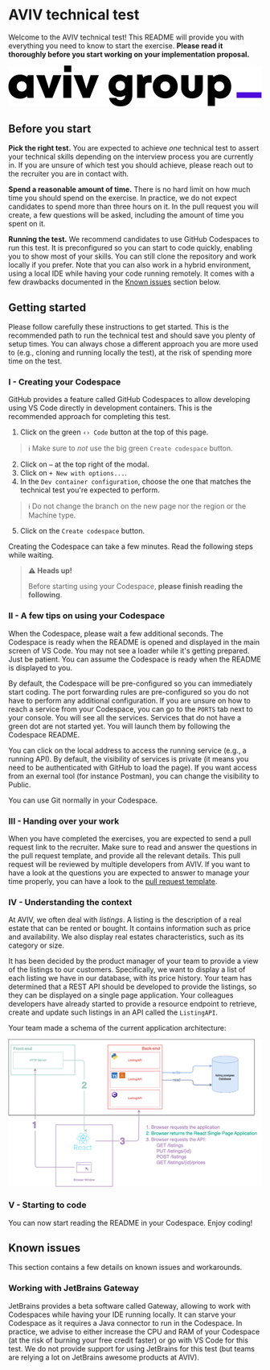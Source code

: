 # AVIV technical test

Welcome to the AVIV technical test! This README will provide you with everything you need to know to start the exercise.
**Please read it thoroughly before you start working on your implementation proposal.**

![AVIV logo](./docs/aviv-logo.svg)

## Before you start

**Pick the right test.** You are expected to achieve *one* technical test to assert your technical skills depending on the interview process you are currently in. If you are unsure of which test you should achieve, please reach out to the recruiter you are in contact with.

**Spend a reasonable amount of time.** There is no hard limit on how much time you should spend on the exercise. In practice, we do not expect candidates
to spend more than three hours on it. In the pull request you will create, a few questions will be asked, including the amount of time you spent on it.

**Running the test.** We recommend candidates to use GitHub Codespaces to run this test. It is preconfigured so you can start to code quickly, enabling you
to show most of your skills. You can still clone the repository and work locally if you prefer. Note that you can also work in a hybrid environment, using
a local IDE while having your code running remotely. It comes with a few drawbacks documented in the [Known issues](#known-issues) section below.

## Getting started

Please follow carefully these instructions to get started. This is the recommended path to run the technical test and should save you plenty of setup times.
You can always chose a different approach you are more used to (e.g., cloning and running locally the test), at the risk of spending more time on the test.

### I - Creating your Codespace

GitHub provides a feature called GitHub Codespaces to allow developing using VS Code directly in development containers. This is the recommended approach for
completing this test.

1. Click on the green `‹› Code` button at the top of this page.
> ℹ️ Make sure to *not* use the big green `Create codespace` button.
2. Click on `⋯` at the top right of the modal.
3. Click on `+ New with options...`.
4. In the `Dev container configuration`, choose the one that matches the technical test you're expected to perform.
> ℹ️ Do not change the branch on the new page nor the region or the Machine type.
5. Click on the `Create codespace` button.

Creating the Codespace can take a few minutes. Read the following steps while waiting.

> **⚠️ Heads up!**
> 
> Before starting using your Codespace, **please finish reading the following**.

### II - A few tips on using your Codespace

When the Codespace, please wait a few additional seconds. The Codespace is ready when the README is opened and displayed in the main screen of VS Code. You may
not see a loader while it's getting prepared. Just be patient. You can assume the Codespace is ready when the README is displayed to you.

By default, the Codespace will be pre-configured so you can immediately start coding. The port forwarding rules are pre-configured so you do not have to perform
any additional configuration. If you are unsure on how to reach a service from your Codespace, you can go to the `PORTS` tab next to your console. You will see
all the services. Services that do not have a green dot are not started yet. You will launch them by following the Codespace README.

You can click on the local address to access the running service (e.g., a running API). By default, the visibility of services is private (it means you need to
be authenticated with GitHub to load the page). If you want access from an exernal tool (for instance Postman), you can change the visibility to Public.

You can use Git normally in your Codespace.

### III - Handing over your work

When you have completed the exercises, you are expected to send a pull request link to the recruiter. Make sure to read and answer the questions in the
pull request template, and provide all the relevant details. This pull request will be reviewed by multiple developers from AVIV. If you want to have
a look at the questions you are expected to answer to manage your time properly, you can have a look to the [pull request template](./.github/pull_request_template.md).

### IV - Understanding the context

At AVIV, we often deal with _listings_. A listing is the description of a real estate that can be rented or bought. It
contains information such as price and availability. We also display real estates characteristics, such as its category
or size.

It has been decided by the product manager of your team to provide a view of the listings to our customers. Specifically, we want to display
a list of each listing we have in our database, with its price history. Your team has determined that a REST
API should be developed to provide the listings, so they can be displayed on a single page application. Your colleagues developers have
already started to provide a resource endpoint to retrieve, create and update such listings in an API called the
`ListingAPI`.

Your team made a schema of the current application architecture:

![Application Architecture](./docs/Aviv-Technical-Test-Architecture.png "Application Architecture")

### V - Starting to code

You can now start reading the README in your Codespace. Enjoy coding!

## Known issues

This section contains a few details on known issues and workarounds.

### Working with JetBrains Gateway

JetBrains provides a beta software called Gateway, allowing to work with Codespaces while having your IDE running locally. It can starve your Codespace as it
requires a Java connector to run in the Codespace. In practice, we advise to either increase the CPU and RAM of your Codespace (at the risk of burning your free
credit faster) or go with VS Code for this test. We do not provide support for using JetBrains for this test (but teams are relying a lot on JetBrains awesome 
products at AVIV).

